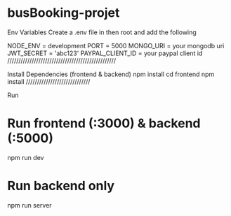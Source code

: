 # busBooking-projet
Env Variables
Create a .env file in then root and add the following

NODE_ENV = development
PORT = 5000
MONGO_URI = your mongodb uri
JWT_SECRET = 'abc123'
PAYPAL_CLIENT_ID = your paypal client id
/////////////////////////////////////////////////


Install Dependencies (frontend & backend)
npm install
cd frontend
npm install
/////////////////////////////

Run
# Run frontend (:3000) & backend (:5000)
npm run dev

# Run backend only
npm run server
